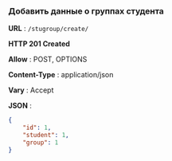 ### Добавить данные о группах студента 

**URL** : `/stugroup/create/`

**HTTP 201 Created**

**Allow** : POST, OPTIONS

**Content-Type** : application/json

**Vary** : Accept

**JSON** :
```json
{
    "id": 1,
    "student": 1,
    "group": 1
}
```
